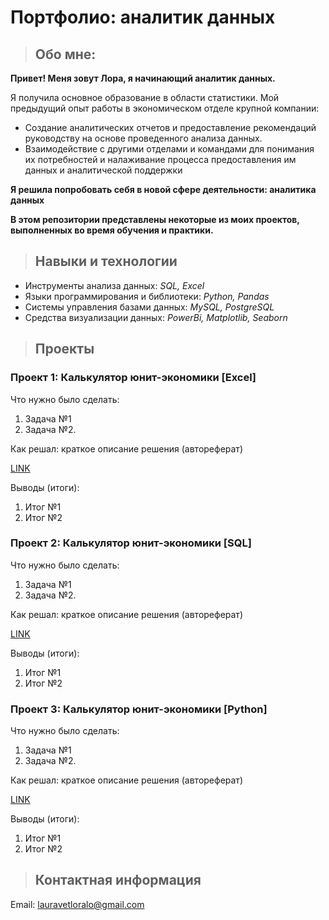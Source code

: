 # Портфолио: аналитик данных

>## Обо мне:

**Привет! Меня зовут Лора, я начинающий аналитик данных.** 

Я получила основное образование в области статистики.
Мой предыдущий опыт работы в экономическом отделе крупной компании:
- Создание аналитических отчетов и предоставление рекомендаций руководству на основе проведенного анализа данных.
- Взаимодействие с другими отделами и командами для понимания их потребностей и налаживание процесса предоставления им данных и аналитической поддержки

**Я решила попробовать себя в новой сфере деятельности: аналитика данных**

**В этом репозитории представлены некоторые из моих проектов, выполненных во время обучения и практики.**

>## Навыки и технологии

- Инструменты анализа данных: *SQL, Excel*
- Языки программирования и библиотеки: *Python, Pandas*
- Системы управления базами данных: *MySQL, PostgreSQL*
- Средства визуализации данных: *PowerBi, Matplotlib, Seaborn*

>## Проекты

### Проект 1: Калькулятор юнит-экономики [Excel]

Что нужно было сделать:

1. Задача №1
2. Задача №2.

Как решал: краткое описание решения (автореферат)

[LINK](https://github.com/LoriannaA/Lorianna-A./commit/389c8947aa034334e72a1d447f252cf3eb335ab8)

Выводы (итоги):

1. Итог №1
2. Итог №2

### Проект 2: Калькулятор юнит-экономики [SQL]

Что нужно было сделать:

1. Задача №1
2. Задача №2.

Как решал: краткое описание решения (автореферат)

[LINK](https://github.com/LoriannaA/Lorianna-A./commit/db24bdc816c305b106619dd2992eca611a57dffe)

Выводы (итоги):

1. Итог №1
2. Итог №2

### Проект 3: Калькулятор юнит-экономики [Python]

Что нужно было сделать:

1. Задача №1
2. Задача №2.

Как решал: краткое описание решения (автореферат)

[LINK](https://github.com/LoriannaA/Lorianna-A./commit/4d31f447ce5cd852b98765b956e6e378c4568152)

Выводы (итоги):

1. Итог №1
2. Итог №2

>## Контактная информация

Email: <lauravetloralo@gmail.com>
